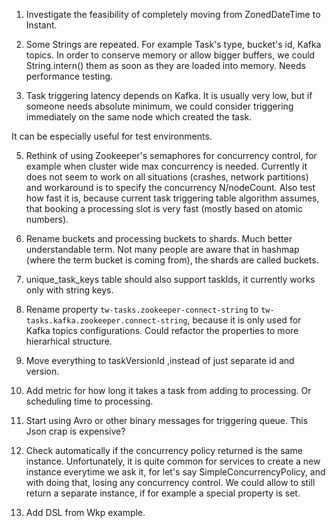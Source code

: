 1. Investigate the feasibility of completely moving from ZonedDateTime to Instant.

3. Some Strings are repeated. For example Task's type, bucket's id, Kafka topics.
In order to conserve memory or allow bigger buffers, we could String.intern() them as soon as they are loaded into memory.
Needs performance testing.

4. Task triggering latency depends on Kafka. It is usually very low, but if someone needs absolute minimum,
we could consider triggering immediately on the same node which created the task.

It can be especially useful for test environments.

5. Rethink of using Zookeeper's semaphores for concurrency control, for example when cluster wide max concurrency
 is needed. Currently it does not seem to work on all situations (crashes, network partitions) and workaround is
 to specify the concurrency N/nodeCount. Also test how fast it is, because current task triggering table algorithm assumes,
 that booking a processing slot is very fast (mostly based on atomic numbers).

8. Rename buckets and processing buckets to shards.
Much better understandable term. Not many people are aware that in hashmap (where the term bucket is coming from), the shards are called buckets.

16. unique_task_keys table should also support taskIds, it currently works only with string keys.

17. Rename property `tw-tasks.zookeeper-connect-string` to `tw-tasks.kafka.zookeeper.connect-string`, because it is only used for Kafka
topics configurations. Could refactor the properties to more hierarhical structure.

18. Move everything to taskVersionId ,instead of just separate id and version.

20. Add metric for how long it takes a task from adding to processing. Or scheduling time to processing.

23. Start using Avro or other binary messages for triggering queue. This Json crap is expensive?

25. Check automatically if the concurrency policy returned is the same instance.
Unfortunately, it is quite common for services to create a new instance everytime we ask it, for let's  say SimpleConcurrencyPolicy, and with
doing that, losing any concurrency control.
We could allow to still return a separate instance, if for example a special property is set.

26. Add DSL from Wkp example.